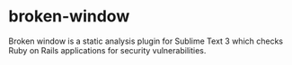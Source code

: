 # broken-window
Broken window is a static analysis plugin for Sublime Text 3 which checks Ruby on Rails applications for security vulnerabilities.
